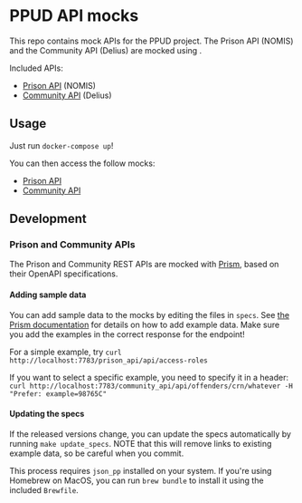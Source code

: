 # PPUD API mocks

This repo contains mock APIs for the PPUD project. The Prison API (NOMIS) and the Community API (Delius) are mocked using .

Included APIs:

* [Prison API](https://api.prison.service.justice.gov.uk/swagger-ui.html) (NOMIS)
* [Community API](https://community-api-public.test.delius.probation.hmpps.dsd.io/swagger-ui.html) (Delius)

## Usage

Just run `docker-compose up`!

You can then access the follow mocks:

* [Prison API](http://localhost:7783/prison_api)
* [Community API](http://localhost:7783/community_api)

## Development

### Prison and Community APIs

The Prison and Community REST APIs are mocked with [Prism](https://meta.stoplight.io/docs/prism/README.md), based on their OpenAPI specifications.

#### Adding sample data

You can add sample data to the mocks by editing the files in `specs`. See [the Prism documentation](https://meta.stoplight.io/docs/prism/docs/guides/01-mocking.md#response-examples) for details on how to add example data. Make sure you add the examples in the correct response for the endpoint!

For a simple example, try `curl http://localhost:7783/prison_api/api/access-roles`

If you want to select a specific example, you need to specify it in a header: `curl http://localhost:7783/community_api/api/offenders/crn/whatever -H "Prefer: example=98765C"`

#### Updating the specs

If the released versions change, you can update the specs automatically by running `make update_specs`. NOTE that this will remove links to existing example data, so be careful when you commit.

This process requires `json_pp` installed on your system. If you're using Homebrew on MacOS, you can run `brew bundle` to install it using the included `Brewfile`.
